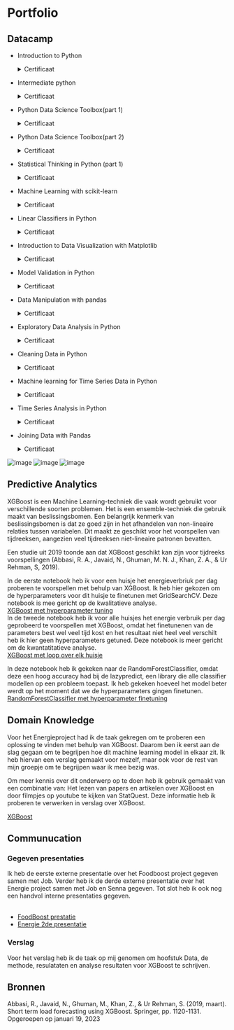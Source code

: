 # Portfolio

## Datacamp

* Introduction to Python 
  <details>
  <summary>Certificaat</summary>
  <img src = "https://user-images.githubusercontent.com/120015853/213524593-7f1c6318-efbe-43ed-b59f-9b365ca67e75.png"/>
  </details>
  
* Intermediate python
  <details>
  <summary>Certificaat</summary>
  <img src = "https://user-images.githubusercontent.com/120015853/213524512-7451ca92-7968-4111-9b1b-3a9a1bf1dff2.png"/>
  </details>
  
* Python Data Science Toolbox(part 1)
  <details>
  <summary>Certificaat</summary>
  <img src = "https://user-images.githubusercontent.com/120015853/213524433-4c55ee06-690e-4fdc-9196-92b6eb178ca3.png"/>
  </details> 

* Python Data Science Toolbox(part 2)
  <details>
  <summary>Certificaat</summary>
  <img src = "https://user-images.githubusercontent.com/120015853/213524344-777dcd26-f810-42f2-acc4-120f915f75b4.png"/>
  </details> 

* Statistical Thinking in Python (part 1)   
  <details>
  <summary>Certificaat</summary>
  <img src = "https://user-images.githubusercontent.com/120015853/213524283-c6702829-72cf-4cb2-b367-e984557953e7.png"/>
  </details> 
  
* Machine Learning with scikit-learn 
  <details>
  <summary>Certificaat</summary>
  <img src = "https://user-images.githubusercontent.com/120015853/213524190-714b2187-4837-421e-b090-d05ad0c5ed3a.png"/>
  </details> 
  
* Linear Classifiers in Python 
  <details>
  <summary>Certificaat</summary>
  <img src = "https://user-images.githubusercontent.com/120015853/213524085-a2933412-affb-4d7d-ae69-6afbf88d35a6.png"/>
  </details> 
 
* Introduction to Data Visualization with Matplotlib  
  <details>
  <summary>Certificaat</summary>
  <img src = "https://user-images.githubusercontent.com/120015853/213524020-8d886a22-693f-45a3-b379-1dc74ba35904.png"/>
  </details> 

* Model Validation in Python 
  <details>
  <summary>Certificaat</summary>
  <img src = "https://user-images.githubusercontent.com/120015853/213522198-f01bca37-6f37-41d5-aed8-f18ab3d39bb8.png"/>
  </details> 

* Data Manipulation with pandas
  <details>
  <summary>Certificaat</summary>
  <img src = "https://user-images.githubusercontent.com/120015853/213522093-23018356-0baf-4b5d-870c-743df444f9f3.png"/>
  </details> 
  
* Exploratory Data Analysis in Python 
  <details>
  <summary>Certificaat</summary>
  <img src = "https://user-images.githubusercontent.com/120015853/213521990-071d8d15-e157-4b85-a65c-12a23a510af8.png"/>
  </details> 

* Cleaning Data in Python 
  <details>
  <summary>Certificaat</summary>
  <img src = "https://user-images.githubusercontent.com/120015853/213521882-16770441-f3ec-4516-9dfd-a6f60ba2dff7.png"/>
  </details> 

* Machine learning for Time Series Data in Python
  <details>
  <summary>Certificaat</summary>
  <img src = "https://user-images.githubusercontent.com/120015853/213521772-867505a7-c536-458f-91ec-2336baedebbf.png"/>
  </details> 

* Time Series Analysis in Python
  <details>
  <summary>Certificaat</summary>
  <img src = "https://user-images.githubusercontent.com/120015853/213521634-464dedbe-4458-4ee2-bc8c-e9cf36be9165.png"/>
  </details> 

* Joining Data with Pandas
  <details>
  <summary>Certificaat</summary>
  <img src = "https://user-images.githubusercontent.com/120015853/213521705-06b65c44-a0ef-4c54-8185-2b59ca9fae62.png"/>
  </details>

![image](https://user-images.githubusercontent.com/120015853/213521634-464dedbe-4458-4ee2-bc8c-e9cf36be9165.png)
![image](https://user-images.githubusercontent.com/120015853/213521705-06b65c44-a0ef-4c54-8185-2b59ca9fae62.png)
![image](https://user-images.githubusercontent.com/120015853/213521772-867505a7-c536-458f-91ec-2336baedebbf.png)







## Predictive Analytics

XGBoost is een Machine Learning-techniek die vaak wordt gebruikt voor verschillende soorten problemen. Het is een ensemble-techniek die gebruik maakt van beslissingsbomen. Een belangrijk kenmerk van beslissingsbomen is dat ze goed zijn in het afhandelen van non-lineaire relaties tussen variabelen. Dit maakt ze geschikt voor het voorspellen van tijdreeksen, aangezien veel tijdreeksen niet-lineaire patronen bevatten.  

Een studie uit 2019 toonde aan dat XGBoost geschikt kan zijn voor tijdreeks voorspellingen (Abbasi, R. A., Javaid, N., Ghuman, M. N. J., Khan, Z. A., & Ur Rehman, S, 2019).  

In de eerste notebook heb ik voor een huisje het energieverbriuk per dag proberen te voorspellen met behulp van XGBoost. Ik heb hier gekozen om de hyperparameters voor dit huisje te finetunen met GridSearchCV. Deze notebook is mee gericht op de kwalitatieve analyse. <br>
[XGBoost met hyperparameter tuning](xgboost1.ipynb) <br>
In de tweede notebook heb ik voor alle huisjes het energie verbruik per dag geprobeerd te voorspellen met XGBoost, omdat het finetunenen van de parameters best wel veel tijd kost en het resultaat niet heel veel verschilt heb ik hier geen hyperparameters getuned. Deze notebook is meer gericht om de kwantatitatieve analyse. <br>
[XGBoost met loop over elk huisje](xgboost2.ipynb)

In deze notebook heb ik gekeken naar de RandomForestClassifier, omdat deze een hoog accuracy had bij de lazypredict, een library die alle classifier modellen op een probleem toepast. Ik heb gekeken hoeveel het model beter werdt op het moment dat we de hyperparameters gingen finetunen. <br>
[RandomForestClassifier met hyperparameter finetuning](rfr.ipynb)

## Domain Knowledge
Voor het Energieproject had ik de taak gekregen om te proberen een oplossing te vinden met behulp van XGBoost. Daarom ben ik eerst aan de slag gegaan om te begrijpen hoe dit machine learning model in elkaar zit. Ik heb hiervan een verslag gemaakt voor mezelf, maar ook voor de rest van mijn groepje om te begrijpen waar ik mee bezig was.

Om meer kennis over dit onderwerp op te doen heb ik gebruik gemaakt van een combinatie van: Het lezen van papers en artikelen over XGBoost en door filmpjes op youtube te kijken van StatQuest. Deze informatie heb ik proberen te verwerken in verslag over XGBoost.

[XGBoost](XgBoost.pdf)

## Communucation

### Gegeven presentaties

Ik heb de eerste externe presentatie over het Foodboost project gegeven samen met Job. Verder heb ik de derde externe presentatie over het Energie project samen met Job en Senna gegeven. Tot slot heb ik ook nog een handvol interne presentaties gegeven. <br>
<br>
- [FoodBoost prestatie](FoodBoostEindpresentatie.pptx)<br>
- [Energie 2de presentatie](Energy2.pptx)

### Verslag

Voor het verslag heb ik de taak op mij genomen om hoofstuk Data, de methode, resulataten en analyse resultaten voor XGBoost te schrijven.

## Bronnen

Abbasi, R., Javaid, N., Ghuman, M., Khan, Z., & Ur Rehman, S. (2019, maart). Short term load forecasting using XGBoost. Springer, pp. 1120-1131. Opgeroepen op januari 19, 2023 
